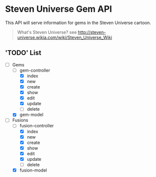 # Steven Universe Gem API
This API will serve information for gems in the Steven Universe cartoon.

> What's Steven Universe?
> see http://steven-universe.wikia.com/wiki/Steven_Universe_Wiki

## 'TODO' List
- [ ] Gems
	- [ ] gem-controller
		- [X] index
		- [X] new
		- [X] create
		- [X] show
		- [X] edit
		- [X] update
		- [ ] delete
	- [X] gem-model
- [ ] Fusions
	- [ ] fusion-controller
		- [X] index
		- [X] new
		- [X] create
		- [X] show
		- [X] edit
		- [X] update
		- [ ] delete
	- [X] fusion-model
